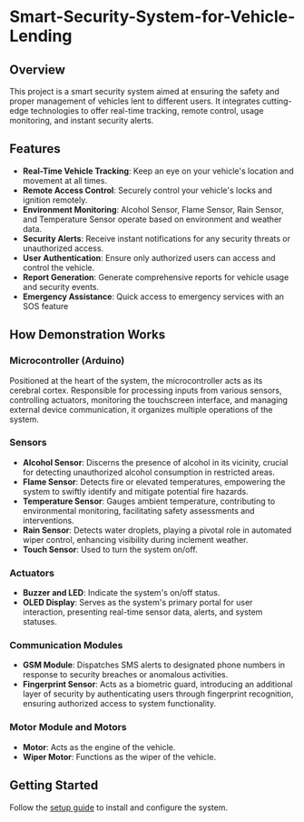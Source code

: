# Smart-Security-System-for-Vehicle-Lending
## Overview
This project is a smart security system aimed at ensuring the safety and proper management of vehicles lent to different users. It integrates cutting-edge technologies to offer real-time tracking, remote control, usage monitoring, and instant security alerts.
## Features
- **Real-Time Vehicle Tracking**: Keep an eye on your vehicle's location and movement at all times.
- **Remote Access Control**: Securely control your vehicle's locks and ignition remotely.
- **Environment Monitoring**: Alcohol Sensor, Flame Sensor, Rain Sensor, and Temperature Sensor operate based on environment and weather data.
- **Security Alerts**: Receive instant notifications for any security threats or unauthorized access.
- **User Authentication**: Ensure only authorized users can access and control the vehicle.
- **Report Generation**: Generate comprehensive reports for vehicle usage and security events.
- **Emergency Assistance**: Quick access to emergency services with an SOS feature
## How Demonstration Works
### Microcontroller (Arduino)
Positioned at the heart of the system, the microcontroller acts as its cerebral cortex. Responsible for processing inputs from various sensors, controlling actuators, monitoring the touchscreen interface, and managing external device communication, it organizes multiple operations of the system.

### Sensors
- **Alcohol Sensor**: Discerns the presence of alcohol in its vicinity, crucial for detecting unauthorized alcohol consumption in restricted areas.
- **Flame Sensor**: Detects fire or elevated temperatures, empowering the system to swiftly identify and mitigate potential fire hazards.
- **Temperature Sensor**: Gauges ambient temperature, contributing to environmental monitoring, facilitating safety assessments and interventions.
- **Rain Sensor**: Detects water droplets, playing a pivotal role in automated wiper control, enhancing visibility during inclement weather.
- **Touch Sensor**: Used to turn the system on/off.

### Actuators
- **Buzzer and LED**: Indicate the system's on/off status.
- **OLED Display**: Serves as the system's primary portal for user interaction, presenting real-time sensor data, alerts, and system statuses.

### Communication Modules
- **GSM Module**: Dispatches SMS alerts to designated phone numbers in response to security breaches or anomalous activities.
- **Fingerprint Sensor**: Acts as a biometric guard, introducing an additional layer of security by authenticating users through fingerprint recognition, ensuring authorized access to system functionality.

### Motor Module and Motors
- **Motor**: Acts as the engine of the vehicle.
- **Wiper Motor**: Functions as the wiper of the vehicle.
  
## Getting Started
Follow the [setup guide](docs/setup-guide.md) to install and configure the system.
